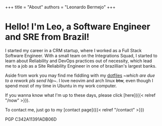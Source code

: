 +++
title = "About"
authors = "Leonardo Bermejo"
+++

# Hello! I'm Leo, a Software Engineer and SRE from Brazil!


I started my career in a CRM startup, where I worked as a Full Stack Software Engineer. With a small team on the Integrations Squad, I started to learn about Reliability and DevOps practices out of necessity, which lead me to a job as a Site Reliability Engineer in one of brazillian's largest banks.

Aside from work you may find me fiddling with my [dotfiles](https://github.com/leotsgo/dotfiles) ~_which are due to a rework pls send hlp_~. I love neovim and arch linux ~~btw~~, even though I spend most of my time in Ubuntu in my work computer.

If you wanna know what I'm up to these days, please click [here]({{< relref "/now" >}}).

To contact me, just go to my [contact page]({{< relref "/contact" >}})

PGP C342A11391ADB06D